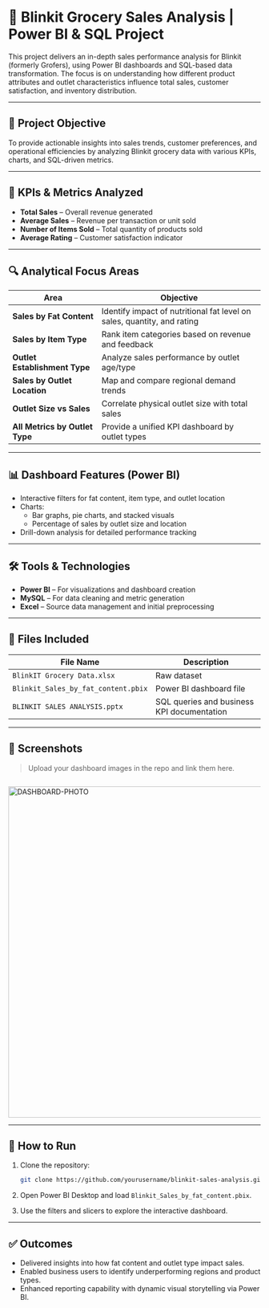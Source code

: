 
# 🛒 Blinkit Grocery Sales Analysis | Power BI & SQL Project

This project delivers an in-depth sales performance analysis for Blinkit (formerly Grofers), using Power BI dashboards and SQL-based data transformation. The focus is on understanding how different product attributes and outlet characteristics influence total sales, customer satisfaction, and inventory distribution.

---

## 📌 Project Objective

To provide actionable insights into sales trends, customer preferences, and operational efficiencies by analyzing Blinkit grocery data with various KPIs, charts, and SQL-driven metrics.

---

## 🧪 KPIs & Metrics Analyzed

- **Total Sales** – Overall revenue generated
- **Average Sales** – Revenue per transaction or unit sold
- **Number of Items Sold** – Total quantity of products sold
- **Average Rating** – Customer satisfaction indicator

---

## 🔍 Analytical Focus Areas

| Area                              | Objective                                                                 |
|-----------------------------------|---------------------------------------------------------------------------|
| **Sales by Fat Content**          | Identify impact of nutritional fat level on sales, quantity, and rating  |
| **Sales by Item Type**            | Rank item categories based on revenue and feedback                       |
| **Outlet Establishment Type**     | Analyze sales performance by outlet age/type                             |
| **Sales by Outlet Location**      | Map and compare regional demand trends                                   |
| **Outlet Size vs Sales**          | Correlate physical outlet size with total sales                          |
| **All Metrics by Outlet Type**    | Provide a unified KPI dashboard by outlet types                          |

---

## 📊 Dashboard Features (Power BI)

- Interactive filters for fat content, item type, and outlet location
- Charts:
  - Bar graphs, pie charts, and stacked visuals
  - Percentage of sales by outlet size and location
- Drill-down analysis for detailed performance tracking

---

## 🛠 Tools & Technologies

- **Power BI** – For visualizations and dashboard creation
- **MySQL** – For data cleaning and metric generation
- **Excel** – Source data management and initial preprocessing

---

## 📂 Files Included

| File Name                              | Description                                   |
|----------------------------------------|-----------------------------------------------|
| `BlinkIT Grocery Data.xlsx`            | Raw dataset                                   |
| `Blinkit_Sales_by_fat_content.pbix`    | Power BI dashboard file                       |
| `BLINKIT SALES ANALYSIS.pptx`          | SQL queries and business KPI documentation    |

---

## 📸 Screenshots

> Upload your dashboard images in the repo and link them here.

```md

```
<img width="660" alt="DASHBOARD-PHOTO" src="https://github.com/user-attachments/assets/3ff0afeb-ceb0-4c96-888a-653b2d3d74db" />

---

## 🚀 How to Run

1. Clone the repository:
   ```bash
   git clone https://github.com/yourusername/blinkit-sales-analysis.git
   ```

2. Open Power BI Desktop and load `Blinkit_Sales_by_fat_content.pbix`.

3. Use the filters and slicers to explore the interactive dashboard.

---

## ✅ Outcomes

- Delivered insights into how fat content and outlet type impact sales.
- Enabled business users to identify underperforming regions and product types.
- Enhanced reporting capability with dynamic visual storytelling via Power BI.
